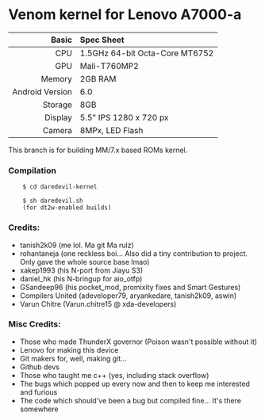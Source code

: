 Venom kernel for Lenovo A7000-a
==============

Basic   | Spec Sheet
-------:|:-------------------------
CPU     | 1.5GHz 64-bit Octa-Core MT6752
GPU     | Mali-T760MP2
Memory  | 2GB RAM
Android Version | 6.0
Storage | 8GB
Display | 5.5" IPS 1280 x 720 px
Camera  | 8MPx, LED Flash

This branch is for building MM/7.x based ROMs kernel.

### Compilation
        
        $ cd daredevil-kernel

        $ sh daredevil.sh
        (for dt2w-enabled builds)

### Credits:
  - tanish2k09 (me lol. Ma git Ma rulz)
  - rohantaneja (one reckless boi... Also did a tiny contribution to project. Only gave the whole source base lmao)
  - xakep1993 (his N-port from Jiayu S3)
  - daniel_hk (his N-bringup for aio_otfp)
  - GSandeep96 (his pocket_mod, promixity fixes and Smart Gestures)
  - Compilers United (adeveloper79, aryankedare, tanish2k09, aswin)
  - Varun Chitre (Varun.chitre15 @ xda-developers)
  
### Misc Credits:
  - Those who made ThunderX governor (Poison wasn't possible without it)
  - Lenovo for making this device
  - Git makers for, well, making git...
  - Github devs
  - Those who taught me c++ (yes, including stack overflow)
  - The bugs which popped up every now and then to keep me interested and furious
  - The code which should've been a bug but compiled fine... It's there somewhere
